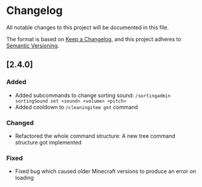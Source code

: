 # Changelog

All notable changes to this project will be documented in this file.

The format is based on [Keep a Changelog](https://keepachangelog.com/en/1.0.0/),
and this project adheres to [Semantic Versioning](https://semver.org/spec/v2.0.0.html).


## [2.4.0] 
### Added
- Added subcommands to change sorting sound: `/sortingadmin sortingSound set <sound> <volume> <pitch>`
- Added cooldown to `/cleaningitem get` command

### Changed
- Refactored the whole command structure: A new tree command structure got implemented

### Fixed
- Fixed bug which caused older Minecraft versions to produce an error on loading
